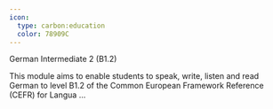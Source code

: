 ```yaml
---
icon:
  type: carbon:education
  color: 78909C
---
```

German Intermediate 2 (B1.2)

This module aims to enable students to speak, write, listen and read German to level B1.2 of the Common European Framework Reference (CEFR) for Langua ... 
